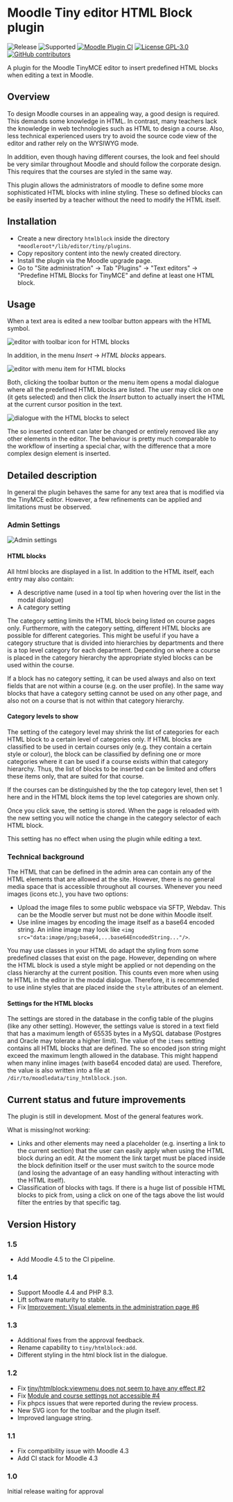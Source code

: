 # Moodle Tiny editor HTML Block plugin

![Release](https://img.shields.io/badge/Release-1.5-blue.svg)
![Supported](https://img.shields.io/badge/Moodle-4.1+-orange.svg)
[![Moodle Plugin CI](https://github.com/srobotta/moodle-tiny_htmlblock/workflows/Moodle%20Plugin%20CI/badge.svg?branch=master)](https://github.com/srobotta/moodle-tiny_htmlblock/actions?query=workflow%3A%22Moodle+Plugin+CI%22+branch%3Amaster)
[![License GPL-3.0](https://img.shields.io/github/license/srobotta/moodle-tiny_htmlblock?color=lightgrey)](https://github.com/srobotta/moodle-tiny_htmlblock/blob/master/LICENSE)
[![GitHub contributors](https://img.shields.io/github/contributors/srobotta/moodle-tiny_htmlblock)](https://github.com/srobotta/moodle-tiny_htmlblock/graphs/contributors)

A plugin for the Moodle TinyMCE editor to insert predefined HTML blocks when editing a text
in Moodle.

## Overview

To design Moodle courses in an appealing way, a good design is required. This demands
some knowledge in HTML. In contrast, many teachers lack the knowledge in web technologies
such as HTML to design a course. Also, less technical experienced users try to avoid the
source code view of the editor and rather rely on the WYSIWYG mode.

In addition, even though having different courses, the look and feel should be very similar
throughout Moodle and should follow the corporate design. This requires that the courses are
styled in the same way.

This plugin allows the administrators of moodle to define some more sophisticated HTML blocks
with inline styling. These so defined blocks can be easily inserted by a teacher without
the need to modify the HTML itself.

## Installation

- Create a new directory `htmlblock` inside the directory `*moodleroot*/lib/editor/tiny/plugins`.
- Copy repository content into the newly created directory.
- Install the plugin via the Moodle upgrade page.
- Go to "Site administration" -> Tab "Plugins" -> "Text editors" -> "Predefine HTML Blocks for TinyMCE"
  and define at least one HTML block.

## Usage

When a text area is edited a new toolbar button appears with the HTML symbol.

![editor with toolbar icon for HTML blocks](screenshots/01_editor.png)

In addition, in the menu *Insert* -> *HTML blocks* appears.

![editor with menu item for HTML blocks](screenshots/01_editor_menu.png)

Both, clicking the toolbar button or the menu item opens a modal dialogue
where all the predefined HTML blocks are listed. The user may click on one
(it gets selected) and then click the *Insert* button to actually insert
the HTML at the current cursor position in the text.

![dialogue with the HTML blocks to select](screenshots/02_dialogue.png)

The so inserted content can later be changed or entirely
removed like any other elements in the editor. The behaviour is pretty much
comparable to the workflow of inserting a special char, with the difference
that a more complex design element is inserted.

## Detailed description

In general the plugin behaves the same for any text area that is modified via the TinyMCE editor.
However, a few refinements can be applied and limitations must be observed.

### Admin Settings

![Admin settings](screenshots/03_admin_settings.png)

#### HTML blocks

All html blocks are displayed in a list. In addition to the HTML itself, each
entry may also contain:

* A descriptive name (used in a tool tip when hovering over the list in the modal dialogue)
* A category setting

The category setting limits the HTML block being listed on course pages only. Furthermore, with
the category setting, different HTML blocks are possible for different categories. This might be
useful if you have a category structure that is divided into hierarchies by departments and there
is a top level category for each department. Depending on where a course is placed in the
category hierarchy the appropriate styled blocks can be used within the course.

If a block has no category setting, it can be used always and also on text fields that are
not within a course (e.g. on the user profile). In the same way blocks that have a category
setting cannot be used on any other page, and also not on a course that is not within that
category hierarchy.

#### Category levels to show

The setting of the category level may shrink the list of categories for each HTML block to
a certain level of categories only. If HTML blocks are classified to be used in certain
courses only (e.g. they contain a certain style or colour), the block can be classified
by defining one or more categories where it can be used if a course exists within that
category hierarchy. Thus, the list of blocks to be inserted can be limited and offers these
items only, that are suited for that course.

If the courses can be distinguished by the the top category level, then set 1 here and in
the HTML block items the top level categories are shown only.

Once you click save, the setting is stored. When the page is reloaded with the new setting
you will notice the change in the category selector of each HTML block.

This setting has no effect when using the plugin while editing a text.

### Technical background

The HTML that can be defined in the admin area can contain any of the HTML elements that are
allowed at the site. However, there is no general media space that is accessible throughout
all courses. Whenever you need images (icons etc.), you have two options:

- Upload the image files to some public webspace via SFTP, Webdav. This can be the Moodle
  server but must not be done within Moodle itself.
- Use inline images by encoding the image itself as a base64 encoded string. An inline image
  may look like `<img src="data:image/png;base64,...base64EncodedString..."/>`.

You may use classes in your HTML do adapt the styling from some predefined classes that exist
on the page. However, depending on where the HTML block is used a style might be applied or not
depending on the class hierarchy at the current position. This counts even more when using
te HTML in the editor in the modal dialogue. Therefore, it is recommended to use inline styles
that are placed inside the `style` attributes of an element.

#### Settings for the HTML blocks

The settings are stored in the database in the config table of the plugins (like any other
setting). However, the settings value is stored in a text field that has a maximum length of
65535 bytes in a MySQL database (Postgres and Oracle may tolerate a higher limit). The value
of the `items` setting contains all HTML blocks that are defined. The so encoded json string
might exceed the maximum length allowed in the database. This might happend when many
inline images (with base64 encoded data) are used. Therefore, the value is also written
into a file at `/dir/to/moodledata/tiny_htmlblock.json`.

## Current status and future improvements

The plugin is still in development. Most of the general features work.

What is missing/not working:

- Links and other elements may need a placeholder (e.g. inserting a link to the current
  section) that the user can easily apply when using the HTML block during an edit. At the
  moment the link target must be placed inside the block definition itself or the user
  must switch to the source mode (and losing the advantage of an easy handling without
  interacting with the HTML itself).
- Classification of blocks with tags. If there is a huge list of possible HTML blocks to
  pick from, using a click on one of the tags above the list would filter the entries by
  that specific tag.

## Version History

### 1.5
- Add Moodle 4.5 to the CI pipeline.

### 1.4
- Support Moodle 4.4 and PHP 8.3.
- Lift software maturity to stable.
- Fix [Improvement: Visual elements in the administration page #6](https://github.com/srobotta/moodle-tiny_htmlblock/issues/6)

### 1.3
- Additional fixes from the approval feedback.
- Rename capability to `tiny/htmlblock:add`.
- Different styling in the html block list in the dialogue.

### 1.2
- Fix [tiny/htmlblock:viewmenu does not seem to have any effect #2](https://github.com/srobotta/moodle-tiny_htmlblock/issues/2)
- Fix [Module and course settings not accessible #4](https://github.com/srobotta/moodle-tiny_htmlblock/issues/4)
- Fix phpcs issues that were reported during the review process.
- New SVG icon for the toolbar and the plugin itself.
- Improved language string.

### 1.1
- Fix compatibility issue with Moodle 4.3
- Add CI stack for Moodle 4.3

### 1.0

Initial release waiting for approval